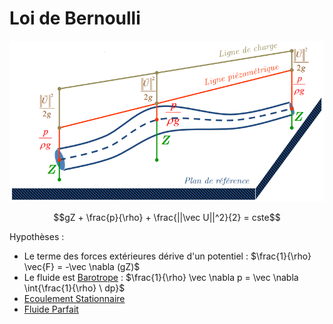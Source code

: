 # Loi de Bernoulli

![](attachments/Pasted%20image%2020230520172257.png)

$$gZ + \frac{p}{\rho} + \frac{||\vec U||^2}{2} = cste$$

Hypothèses  :

- Le terme des forces extérieures dérive d'un potentiel : $\frac{1}{\rho} \vec{F} = -\vec \nabla (gZ)$
- Le fluide est [Barotrope](Fluide%20Barotrope.md) : $\frac{1}{\rho} \vec  \nabla p = \vec \nabla \int{\frac{1}{\rho} \ dp}$
- [Ecoulement Stationnaire](Ecoulement%20Stationnaire.md)
- [Fluide Parfait](Fluide%20Parfait.md)